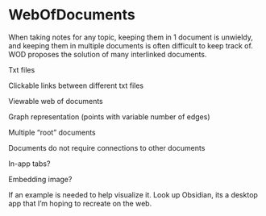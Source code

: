# WebOfDocuments
When taking notes for any topic, keeping them in 1 document is unwieldy, and keeping them in multiple documents is often difficult to keep track of. WOD proposes the solution of many interlinked documents.

Txt files

Clickable links between different txt files

Viewable web of documents

Graph representation (points with variable number of edges)

Multiple “root” documents

Documents do not require connections to other documents

In-app tabs?

Embedding image?

If an example is needed to help visualize it. Look up Obsidian, its a desktop app that I’m hoping to recreate on the web.
